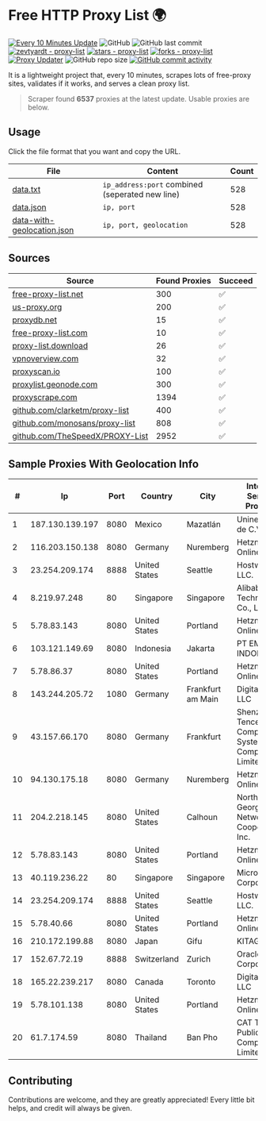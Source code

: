 
# Free HTTP Proxy List 🌍

[![Every 10 Minutes Update](https://github.com/mertguvencli/http-proxy-list/actions/workflows/main.yml/badge.svg?branch=main)](https://github.com/mertguvencli/http-proxy-list/actions/workflows/main.yml)
![GitHub](https://img.shields.io/github/license/mertguvencli/http-proxy-list)
![GitHub last commit](https://img.shields.io/github/last-commit/mertguvencli/http-proxy-list)
[![zevtyardt - proxy-list](https://img.shields.io/static/v1?label=zevtyardt&message=proxy-list&color=blue&logo=github)](https://github.com/zevtyardt/proxy-list "Go to GitHub repo")
[![stars - proxy-list](https://img.shields.io/github/stars/zevtyardt/proxy-list?style=social)](https://github.com/zevtyardt/proxy-list)
[![forks - proxy-list](https://img.shields.io/github/forks/zevtyardt/proxy-list?style=social)](https://github.com/zevtyardt/proxy-list)
[![Proxy Updater](https://github.com/zevtyardt/proxy-list/workflows/Proxy%20Updater/badge.svg)](https://github.com/zevtyardt/proxy-list/actions?query=workflow:"Proxy+Updater")
![GitHub repo size](https://img.shields.io/github/repo-size/zevtyardt/proxy-list)
[![GitHub commit activity](https://img.shields.io/github/commit-activity/m/zevtyardt/proxy-list?logo=commits)](https://github.com/zevtyardt/proxy-list/commits/main)

It is a lightweight project that, every 10 minutes, scrapes lots of free-proxy sites, validates if it works, and serves a clean proxy list.

> Scraper found **6537** proxies at the latest update. Usable proxies are below.

## Usage

Click the file format that you want and copy the URL.

|File|Content|Count|
|----|-------|-----|
|[data.txt](https://raw.githubusercontent.com/mertguvencli/http-proxy-list/main/proxy-list/data.txt)|`ip_address:port` combined (seperated new line)|528|
|[data.json](https://raw.githubusercontent.com/mertguvencli/http-proxy-list/main/proxy-list/data.json)|`ip, port`|528|
|[data-with-geolocation.json](https://raw.githubusercontent.com/mertguvencli/http-proxy-list/main/proxy-list/data-with-geolocation.json)|`ip, port, geolocation`|528|

## Sources

|Source|Found Proxies|Succeed|
|------|-------------|-------|
|[free-proxy-list.net](https://free-proxy-list.net)|300|✅|
|[us-proxy.org](https://www.us-proxy.org)|200|✅|
|[proxydb.net](http://proxydb.net)|15|✅|
|[free-proxy-list.com](https://free-proxy-list.com/?page=&port=&type%5B%5D=http&type%5B%5D=https&up_time=0&search=Search)|10|✅|
|[proxy-list.download](https://www.proxy-list.download/HTTP)|26|✅|
|[vpnoverview.com](https://vpnoverview.com/privacy/anonymous-browsing/free-proxy-servers)|32|✅|
|[proxyscan.io](https://www.proxyscan.io)|100|✅|
|[proxylist.geonode.com](https://proxylist.geonode.com/api/proxy-list?limit=300&page=1&sort_by=lastChecked&sort_type=desc&protocols=http,https)|300|✅|
|[proxyscrape.com](https://api.proxyscrape.com/v2/?request=displayproxies&protocol=http&timeout=10000&country=all&ssl=all&anonymity=all)|1394|✅|
|[github.com/clarketm/proxy-list](https://raw.githubusercontent.com/clarketm/proxy-list/master/proxy-list-raw.txt)|400|✅|
|[github.com/monosans/proxy-list](https://raw.githubusercontent.com/monosans/proxy-list/main/proxies/http.txt)|808|✅|
|[github.com/TheSpeedX/PROXY-List](https://raw.githubusercontent.com/TheSpeedX/PROXY-List/master/http.txt)|2952|✅|


## Sample Proxies With Geolocation Info

|#|Ip|Port|Country|City|Internet Service Provider|
|-|--|----|-------|----|-------------------------|
|1|187.130.139.197|8080|Mexico|Mazatlán|Uninet S.A. de C.V.|
|2|116.203.150.138|8080|Germany|Nuremberg|Hetzner Online GmbH|
|3|23.254.209.174|8888|United States|Seattle|Hostwinds LLC.|
|4|8.219.97.248|80|Singapore|Singapore|Alibaba (US) Technology Co., Ltd.|
|5|5.78.83.143|8080|United States|Portland|Hetzner Online GmbH|
|6|103.121.149.69|8080|Indonesia|Jakarta|PT EMERIO INDONESIA|
|7|5.78.86.37|8080|United States|Portland|Hetzner Online GmbH|
|8|143.244.205.72|1080|Germany|Frankfurt am Main|DigitalOcean, LLC|
|9|43.157.66.170|8080|Germany|Frankfurt|Shenzhen Tencent Computer Systems Company Limited|
|10|94.130.175.18|8080|Germany|Nuremberg|Hetzner Online GmbH|
|11|204.2.218.145|8080|United States|Calhoun|North Georgia Network Cooperative, Inc.|
|12|5.78.83.143|8080|United States|Portland|Hetzner Online GmbH|
|13|40.119.236.22|80|Singapore|Singapore|Microsoft Corporation|
|14|23.254.209.174|8888|United States|Seattle|Hostwinds LLC.|
|15|5.78.40.66|8080|United States|Portland|Hetzner Online GmbH|
|16|210.172.199.88|8080|Japan|Gifu|KITAGATA|
|17|152.67.72.19|8888|Switzerland|Zurich|Oracle Corporation|
|18|165.22.239.217|8080|Canada|Toronto|DigitalOcean, LLC|
|19|5.78.101.138|8080|United States|Portland|Hetzner Online GmbH|
|20|61.7.174.59|8080|Thailand|Ban Pho|CAT Telecom Public Company Limited|



## Contributing

Contributions are welcome, and they are greatly appreciated! Every
little bit helps, and credit will always be given.

